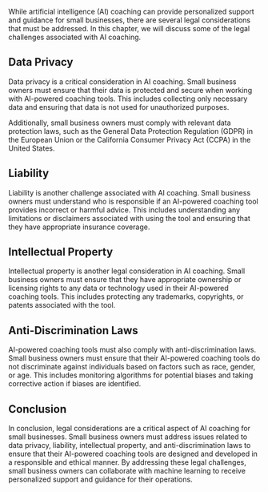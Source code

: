 
While artificial intelligence (AI) coaching can provide personalized support and guidance for small businesses, there are several legal considerations that must be addressed. In this chapter, we will discuss some of the legal challenges associated with AI coaching.

Data Privacy
------------

Data privacy is a critical consideration in AI coaching. Small business owners must ensure that their data is protected and secure when working with AI-powered coaching tools. This includes collecting only necessary data and ensuring that data is not used for unauthorized purposes.

Additionally, small business owners must comply with relevant data protection laws, such as the General Data Protection Regulation (GDPR) in the European Union or the California Consumer Privacy Act (CCPA) in the United States.

Liability
---------

Liability is another challenge associated with AI coaching. Small business owners must understand who is responsible if an AI-powered coaching tool provides incorrect or harmful advice. This includes understanding any limitations or disclaimers associated with using the tool and ensuring that they have appropriate insurance coverage.

Intellectual Property
---------------------

Intellectual property is another legal consideration in AI coaching. Small business owners must ensure that they have appropriate ownership or licensing rights to any data or technology used in their AI-powered coaching tools. This includes protecting any trademarks, copyrights, or patents associated with the tool.

Anti-Discrimination Laws
------------------------

AI-powered coaching tools must also comply with anti-discrimination laws. Small business owners must ensure that their AI-powered coaching tools do not discriminate against individuals based on factors such as race, gender, or age. This includes monitoring algorithms for potential biases and taking corrective action if biases are identified.

Conclusion
----------

In conclusion, legal considerations are a critical aspect of AI coaching for small businesses. Small business owners must address issues related to data privacy, liability, intellectual property, and anti-discrimination laws to ensure that their AI-powered coaching tools are designed and developed in a responsible and ethical manner. By addressing these legal challenges, small business owners can collaborate with machine learning to receive personalized support and guidance for their operations.

